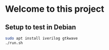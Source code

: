 # Welcome to this project

## Setup to test in Debian
```sh
sudo apt install iverilog gtkwave
./run.sh
```
